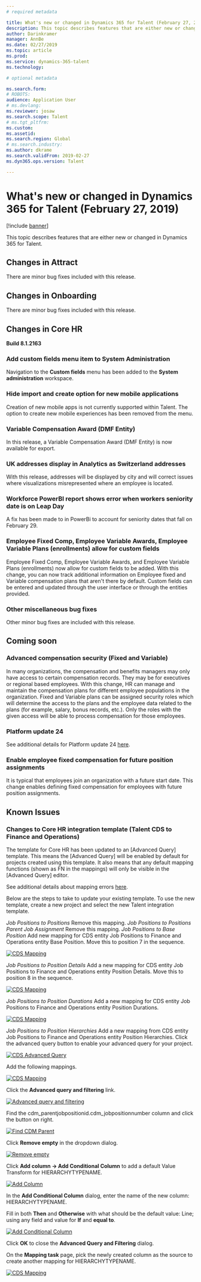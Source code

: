 ```yaml
---
# required metadata

title: What's new or changed in Dynamics 365 for Talent (February 27, 2019)
description: This topic describes features that are either new or changed in Microsoft Dynamics 365 for Talent.
author: Darinkramer
manager: AnnBe
ms.date: 02/27/2019
ms.topic: article
ms.prod: 
ms.service: dynamics-365-talent
ms.technology: 

# optional metadata

ms.search.form: 
# ROBOTS: 
audience: Application User
# ms.devlang: 
ms.reviewer: josaw
ms.search.scope: Talent
# ms.tgt_pltfrm: 
ms.custom: 
ms.assetid: 
ms.search.region: Global
# ms.search.industry: 
ms.author: dkrame
ms.search.validFrom: 2019-02-27
ms.dyn365.ops.version: Talent

---
```

# What's new or changed in Dynamics 365 for Talent (February 27, 2019)

[!include [banner](includes/banner.md)]


This topic describes features that are either new or changed in Dynamics 365 for Talent.

## Changes in Attract
There are minor bug fixes included with this release.

## Changes in Onboarding
There are minor bug fixes included with this release.

## Changes in Core HR
**Build 8.1.2163**

### Add custom fields menu item to System Administration
Navigation to the **Custom fields** menu has been added to the **System administration** workspace.

### Hide import and create option for new mobile applications
Creation of new mobile apps is not currently supported within Talent. The option to create new mobile experiences has been removed from the menu. 

### Variable Compensation Award (DMF Entity) 
In this release, a Variable Compensation Award (DMF Entity) is now available for export.

### UK addresses display in Analytics as Switzerland addresses
With this release, addresses will be displayed by city and will correct issues where visualizations misrepresented where an employee is located.

### Workforce PowerBI report shows error when workers seniority date is on Leap Day
A fix has been made to in PowerBi to account for seniority dates that fall on February 29. 

### Employee Fixed Comp, Employee Variable Awards, Employee Variable Plans (enrollments) allow for custom fields
Employee Fixed Comp, Employee Variable Awards, and Employee Variable Plans (enrollments) now allow for custom fields to be added. With this change, you can now track additional information on Employee fixed and Variable compensation plans that aren't there by default. Custom fields can be entered and updated through the user interface or through the entities provided. 

### Other miscellaneous bug fixes
Other minor bug fixes are included with this release.

## Coming soon

###  Advanced compensation security (Fixed and Variable)
In many organizations, the compensation and benefits managers may only have access to certain compensation records. They may be for executives or regional based employees. With this change, HR can manage and maintain the compensation plans for different employee populations in the organization. Fixed and Variable plans can be assigned security roles which will determine the access to the plans and the employee data related to the plans (for example, salary, bonus records, etc.). Only the roles with the given access will be able to process compensation for those employees.

###  Platform update 24
See additional details for Platform update 24 [here](https://docs.microsoft.com/en-us/dynamics365/unified-operations/fin-and-ops/get-started/whats-new-platform-update-24).

### Enable employee fixed compensation for future position assignments
It is typical that employees join an organization with a future start date. This change enables defining fixed compensation for employees with future position assignments. 

## Known Issues

### Changes to Core HR integration template (Talent CDS to Finance and Operations)
The template for Core HR has been updated to an [Advanced Query] template. This means the [Advanced Query] will be enabled by default for projects created using this template. It also means that any default mapping functions (shown as FN in the mappings) will only be visible in the [Advanced Query] editor.

See additional details about mapping errors [here](https://docs.microsoft.com/en-us/dynamics365/unified-operations/talent/whats-new-talent-december-14).

Below are the steps to take to update your existing template. To use the new template, create a new project and select the new Talent integration template.

*Job Positions to Positions*
Remove this mapping.
*Job Positions to Positions Parent Job Assignment*
Remove this mapping.
*Job Positions to Base Position*
Add new mapping for CDS entity Job Positions to Finance and Operations entity Base Position.
Move this to position 7 in the sequence.

[![CDS Mapping](./media/CDS-Mapping1.png)](./media/CDS-Mapping1.png)

*Job Positions to Position Details*
Add a new mapping for CDS entity Job Positions to Finance and Operations entity Position Details.
Move this to position 8 in the sequence.

[![CDS Mapping](./media/CDS-Mapping2.png)](./media/CDS-Mapping2.png)

*Job Positions to Position Durations*
Add a new mapping for CDS entity Job Positions to Finance and Operations entity Position Durations.

[![CDS Mapping](./media/CDS-Mapping3.png)](./media/CDS-Mapping3.png)

*Job Positions to Position Hierarchies*
Add a new mapping from CDS entity Job Positions to Finance and Operations entity Position Hierarchies.
Click the advanced query button to enable your advanced query for your project.

[![CDS Advanced Query](./media/CDS-Advanced-Query.png)](./media/CDS-Advanced-Query.png)

Add the following mappings.

[![CDS Mapping](./media/CDS-Mapping4.png)](./media/CDS-Mapping4.png)

Click the **Advanced query and filtering** link.

[![Advanced query and filtering](./media/Advanced-query-and-filtering.png)](./media/Advanced-query-and-filtering.png)

Find the cdm_parentjobpositionid.cdm_jobpositionnumber column and click the button on right.

[![Find CDM Parent](./media/Find-CDM-Parent.png)](./media/Find-CDM-Parent.png)

Click **Remove empty** in the dropdown dialog.

[![Remove empty](./media/Remove-empty.png)](./media/Remove-empty.png)

Click **Add column -> Add Conditional Column** to add a default Value Transform for HIERARCHYTYPENAME. 

[![Add Column](./media/Add-column.png)](./media/Add-column.png)

In the **Add Conditional Column** dialog, enter the name of the new column: HIERARCHYTYPENAME.

Fill in both **Then** and **Otherwise** with what should be the default value: Line; using any field and value for **If** and **equal to**. 

[![Add Conditional Column](./media/Add-conditional-column.png)](./media/Add-conditional-column.png)

Click **OK** to close the **Advanced Query and Filtering** dialog.

On the **Mapping task** page, pick the newly created column as the source to create another mapping for HIERARCHYTYPENAME.  

[![CDS Mapping](./media/CDS-Mapping5.png)](./media/CDS-Mapping5.png)
